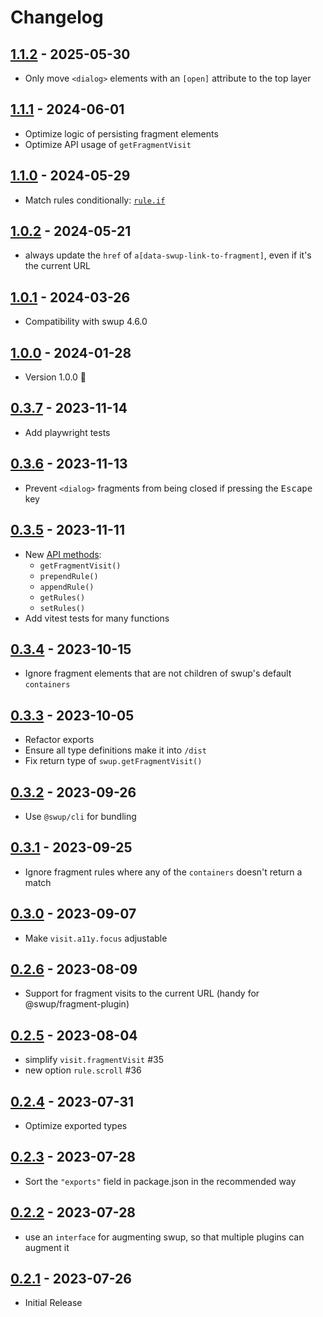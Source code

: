 # Changelog

## [1.1.2] - 2025-05-30

- Only move `<dialog>` elements with an `[open]` attribute to the top layer

## [1.1.1] - 2024-06-01

- Optimize logic of persisting fragment elements
- Optimize API usage of `getFragmentVisit`

## [1.1.0] - 2024-05-29

- Match rules conditionally: [`rule.if`](https://swup.js.org/plugins/fragment-plugin/#rule-if)

## [1.0.2] - 2024-05-21

- always update the `href` of `a[data-swup-link-to-fragment]`, even if it's the current URL

## [1.0.1] - 2024-03-26

- Compatibility with swup 4.6.0

## [1.0.0] - 2024-01-28

- Version 1.0.0 🍾

## [0.3.7] - 2023-11-14

- Add playwright tests

## [0.3.6] - 2023-11-13

- Prevent `<dialog>` fragments from being closed if pressing the <kbd>Escape</kbd> key

## [0.3.5] - 2023-11-11

- New [API methods](https://github.com/swup/fragment-plugin#api-methods):
  - `getFragmentVisit()`
  - `prependRule()`
  - `appendRule()`
  - `getRules()`
  - `setRules()`
- Add vitest tests for many functions

## [0.3.4] - 2023-10-15

- Ignore fragment elements that are not children of swup's default `containers`

## [0.3.3] - 2023-10-05

- Refactor exports
- Ensure all type definitions make it into `/dist`
- Fix return type of `swup.getFragmentVisit()`

## [0.3.2] - 2023-09-26

- Use `@swup/cli` for bundling

## [0.3.1] - 2023-09-25

- Ignore fragment rules where any of the `containers` doesn't return a match

## [0.3.0] - 2023-09-07

- Make `visit.a11y.focus` adjustable

## [0.2.6] - 2023-08-09

- Support for fragment visits to the current URL (handy for @swup/fragment-plugin)

## [0.2.5] - 2023-08-04

- simplify `visit.fragmentVisit` #35
- new option `rule.scroll` #36

## [0.2.4] - 2023-07-31

- Optimize exported types

## [0.2.3] - 2023-07-28

- Sort the `"exports"` field in package.json in the recommended way

## [0.2.2] - 2023-07-28

- use an `interface` for augmenting swup, so that multiple plugins can augment it

## [0.2.1] - 2023-07-26

- Initial Release

[1.1.2]: https://github.com/swup/fragment-plugin/releases/tag/1.1.2
[1.1.1]: https://github.com/swup/fragment-plugin/releases/tag/1.1.1
[1.1.0]: https://github.com/swup/fragment-plugin/releases/tag/1.1.0
[1.0.2]: https://github.com/swup/fragment-plugin/releases/tag/1.0.2
[1.0.1]: https://github.com/swup/fragment-plugin/releases/tag/1.0.1
[1.0.0]: https://github.com/swup/fragment-plugin/releases/tag/1.0.0
[0.3.7]: https://github.com/swup/fragment-plugin/releases/tag/0.3.7
[0.3.6]: https://github.com/swup/fragment-plugin/releases/tag/0.3.6
[0.3.5]: https://github.com/swup/fragment-plugin/releases/tag/0.3.5
[0.3.4]: https://github.com/swup/fragment-plugin/releases/tag/0.3.4
[0.3.3]: https://github.com/swup/fragment-plugin/releases/tag/0.3.3
[0.3.2]: https://github.com/swup/fragment-plugin/releases/tag/0.3.2
[0.3.1]: https://github.com/swup/fragment-plugin/releases/tag/0.3.1
[0.3.0]: https://github.com/swup/fragment-plugin/releases/tag/0.3.0
[0.2.6]: https://github.com/swup/fragment-plugin/releases/tag/0.2.6
[0.2.5]: https://github.com/swup/fragment-plugin/releases/tag/0.2.5
[0.2.4]: https://github.com/swup/fragment-plugin/releases/tag/0.2.4
[0.2.3]: https://github.com/swup/fragment-plugin/releases/tag/0.2.3
[0.2.2]: https://github.com/swup/fragment-plugin/releases/tag/0.2.2
[0.2.1]: https://github.com/swup/fragment-plugin/releases/tag/0.2.1
